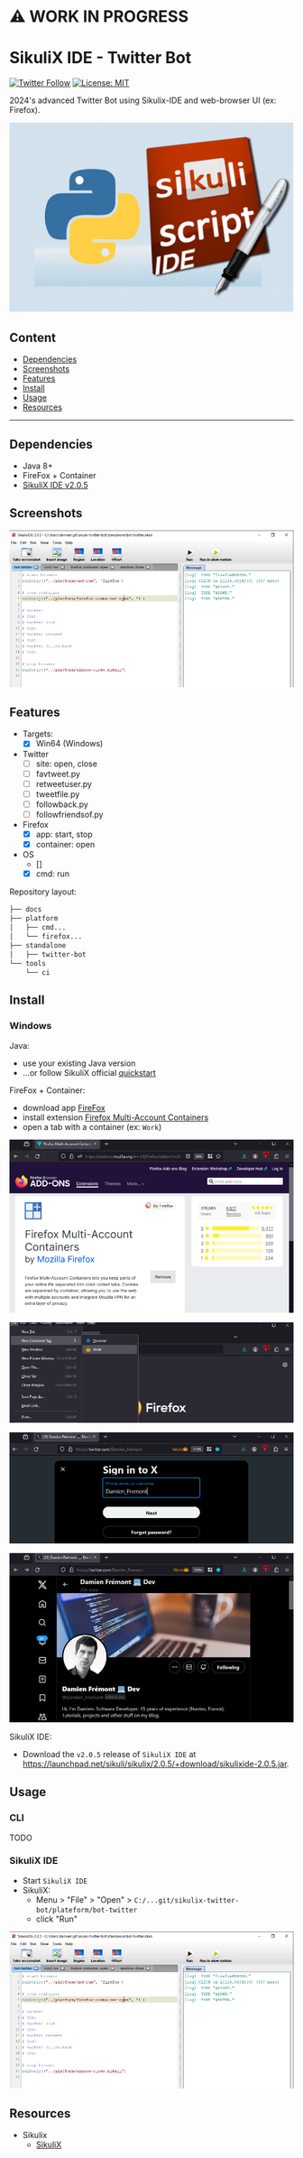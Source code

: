 :warning: WORK IN PROGRESS
==========================

# SikuliX IDE - Twitter Bot

[![Twitter Follow](https://img.shields.io/twitter/follow/Damien_Fremont?style=social)](https://twitter.com/Damien_Fremont)
[![License: MIT](https://img.shields.io/badge/License-MIT-yellow.svg)](https://opensource.org/licenses/MIT)

2024's advanced Twitter Bot using Sikulix-IDE and web-browser UI (ex: Firefox).

![alt text](./docs/README/thumb.png)

## Content

  - [Dependencies](#dependencies)
  - [Screenshots](#screenshots)
  - [Features](#features)
  - [Install](#install)
  - [Usage](#usage)
  - [Resources](#resources)

---------------------------------------

## Dependencies

- Java 8+
- FireFox + Container
- [SikuliX IDE v2.0.5](http://sikulix.com/)

## Screenshots

![alt text](./docs/README/screenshot-1.png)

## Features

- Targets:
  - [x] Win64 (Windows)
- Twitter
  - [ ] site: open, close
  - [ ] favtweet.py
  - [ ] retweetuser.py
  - [ ] tweetfile.py
  - [ ] followback.py
  - [ ] followfriendsof.py	
- Firefox
  - [x] app: start, stop
  - [x] container: open
  
- OS
  - []
  - [x] cmd: run

Repository layout:
```
├── docs
├── platform
│   ├── cmd...
│   └── firefox...
├── standalone
│   ├── twitter-bot
└── tools
    └── ci
```

## Install

### Windows

Java:
- use your existing Java version 
- ...or follow SikuliX official [quickstart](http://sikulix.com/quickstart/)

FireFox + Container:
- download app [FireFox](https://www.mozilla.org/en-US/firefox/download/thanks/)
- install extension [Firefox Multi-Account Containers](https://addons.mozilla.org/en-US/firefox/addon/multi-account-containers/)
- open a tab with a container (ex: `Work`)

![alt text](./docs/README/firefox-install-1.png)

![alt text](./docs/README/firefox-install-2.png)

![alt text](./docs/README/firefox-install-3.png)

![alt text](./docs/README/firefox-install-4.png)

SikuliX IDE:
- Download the `v2.0.5` release of `SikuliX IDE` at https://launchpad.net/sikuli/sikulix/2.0.5/+download/sikulixide-2.0.5.jar.

## Usage

### CLI

TODO

### SikuliX IDE

- Start `SikuliX IDE`
- SikuliX:
  - Menu > "File" > "Open" > `C:/...git/sikulix-twitter-bot/plateform/bot-twitter`
  - click "Run"

![alt text](./docs/README/sikulix-usage.png)

## Resources

- Sikulix
  - [SikuliX](http://sikulix.com/)
